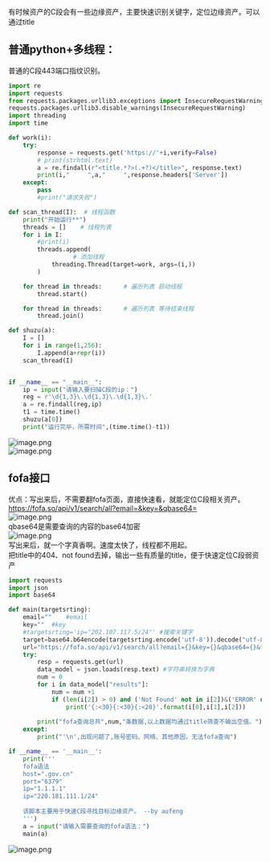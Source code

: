 有时候资产的C段会有一些边缘资产，主要快速识别关键字，定位边缘资产。可以通过title
<a name="eHFi1"></a>
## 普通python+多线程：
普通的C段443端口指纹识别。
```python
import re
import requests        
from requests.packages.urllib3.exceptions import InsecureRequestWarning
requests.packages.urllib3.disable_warnings(InsecureRequestWarning)
import threading
import time

def work(i):   
    try:
        response = requests.get('https://'+i,verify=False)       
        # print(strhtml.text)
        a = re.findall(r"<title.*?>(.+?)</title>", response.text)
        print(i,"     ",a,"     ",response.headers['Server'])
    except:
        pass
        #print("请求失败")

def scan_thread(I):  # 线程函数
    print("开始运行**")
    threads = []    # 线程列表
    for i in I:
        #print(i)
        threads.append(   
                  # 添加线程
            threading.Thread(target=work, args=(i,))
        )

    for thread in threads:      # 遍历列表 启动线程
        thread.start()

    for thread in threads:      # 遍历列表 等待结束线程
        thread.join()

def shuzu(a):
    I = []
    for i in range(1,256):
        I.append(a+repr(i))
    scan_thread(I)


if __name__ == "__main__":
    ip = input("请输入要扫描C段的ip：")
    reg = r'\d{1,3}\.\d{1,3}\.\d{1,3}\.'
    a = re.findall(reg,ip)
    t1 = time.time()
    shuzu(a[0])
    print("运行完毕，所需时间",(time.time()-t1))
```

![image.png](https://cdn.nlark.com/yuque/0/2021/png/1345801/1622617612151-d3ff5bb3-f9c3-4658-a2cf-31c505ec7783.png#height=130&id=BvM5C&originHeight=260&originWidth=1334&originalType=binary&ratio=1&size=56619&status=done&style=none&width=667)<br />![image.png](https://cdn.nlark.com/yuque/0/2021/png/1345801/1622618233775-189c2d36-d47d-4b99-ad63-41e68a23a6e6.png#height=215&id=W20UO&originHeight=430&originWidth=1436&originalType=binary&ratio=1&size=85626&status=done&style=none&width=718)

<a name="85qP7"></a>
## fofa接口
优点：写出来后，不需要翻fofa页面，直接快速看，就能定位C段相关资产。<br />https://fofa.so/api/v1/search/all?email=&key=&qbase64=<br />![image.png](https://cdn.nlark.com/yuque/0/2021/png/1345801/1622556297698-4bec2954-5388-40b3-85bc-11ec37c00ccd.png#height=316&id=T7b0W&originHeight=421&originWidth=964&originalType=binary&ratio=1&size=38845&status=done&style=none&width=723)<br />qbase64是需要查询的内容的base64加密<br />![image.png](https://cdn.nlark.com/yuque/0/2021/png/1345801/1622556207841-ab6edf9d-51f1-4c7f-aa62-4adbf4be6627.png#height=208&id=tXCpx&originHeight=415&originWidth=1432&originalType=binary&ratio=1&size=31634&status=done&style=none&width=716)<br />写出来后，就一个字真香啊。速度太快了，线程都不用起。<br />把title中的404、not found去掉，输出一些有质量的title，便于快速定位C段弱资产
```python
import requests
import json
import base64

def main(targetsrting):
    email=""    #email
    key=""  #key
    #targetsrting='ip="202.107.117.5/24"' #搜索关键字
    target=base64.b64encode(targetsrting.encode('utf-8')).decode("utf-8")
    url="https://fofa.so/api/v1/search/all?email={}&key={}&qbase64={}&fields=host,server,title&size=1000".format(email,key,target)
    try:
        resp = requests.get(url)
        data_model = json.loads(resp.text) #字符串转换为字典
        num = 0
        for i in data_model["results"]:
            num = num +1
            if (len(i[2]) > 0) and ('Not Found' not in i[2])&('ERROR' not in i[2])&('Unavailable' not in i[2]):
                print('{:<30}{:<30}{:<20}'.format(i[0],i[1],i[2]))
            
        print("fofa查询总共",num,"条数据,以上数据均通过title筛查不输出空值。")
    except:
        print("'\n',出现问题了,账号密码、网络、其他原因，无法fofa查询")

if __name__ == '__main__':
    print('''
    fofa语法
    host=".gov.cn"
    port="6379"
    ip="1.1.1.1"
    ip="220.181.111.1/24"
    
    该脚本主要用于快速C段寻找目标边缘资产。 --by aufeng
    ''')
    a = input("请输入需要查询的fofa语法：")
    main(a)
```

![image.png](https://cdn.nlark.com/yuque/0/2021/png/1345801/1622715808044-16c25f9e-38b5-44b4-a424-9843aabdf6d4.png#height=474&id=EicWV&originHeight=947&originWidth=1161&originalType=binary&ratio=1&size=210487&status=done&style=none&width=580.5)
